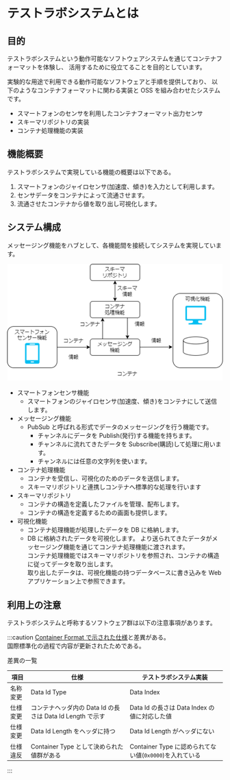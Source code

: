 # テストラボシステムとは

## 目的

テストラボシステムという動作可能なソフトウェアシステムを通じてコンテナフォーマットを体験し、
活用するために役立てることを目的としています。

実験的な用途で利用できる動作可能なソフトウェアと手順を提供しており、
以下のようなコンテナフォーマットに関わる実装と OSS を組み合わせたシステムです。

- スマートフォンのセンサを利用したコンテナフォーマット出力センサ
- スキーマリポジトリの実装
- コンテナ処理機能の実装

## 機能概要

テストラボシステムで実現している機能の概要は以下である。

1. スマートフォンのジャイロセンサ(加速度、傾き)を入力として利用します。
2. センサデータをコンテナによって流通させます。
3. 流通させたコンテナから値を取り出し可視化します。

## システム構成

メッセージング機能をハブとして、各機能間を接続してシステムを実現しています。

![システム構成](environment/overview.drawio.png)

- スマートフォンセンサ機能
  - スマートフォンのジャイロセンサ(加速度、傾き)をコンテナにして送信します。
- メッセージング機能
  - PubSub と呼ばれる形式でデータのメッセージングを行う機能です。
    - チャンネルにデータを Publish(発行)する機能を持ちます。
    - チャンネルに流れてきたデータを Subscribe(購読)して処理に用います。
    - チャンネルには任意の文字列を使います。
- コンテナ処理機能
  - コンテナを受信し、可視化のためのデータを送信します。
  - スキーマリポジトリと連携しコンテナへ標準的な処理を行います
- スキーマリポジトリ
  - コンテナの構造を定義したファイルを管理、配布します。
  - コンテナの構造を定義するための画面も提供します。
- 可視化機能
  - コンテナ処理機能が処理したデータを DB に格納します。
  - DB に格納されたデータを可視化します。
    より送られてきたデータがメッセージング機能を通じてコンテナ処理機能に渡されます。  
    コンテナ処理機能ではスキーマリポジトリを参照され、コンテナの構造に従ってデータを取り出します。  
    取り出したデータは、可視化機能の持つデータベースに書き込みを Web アプリケーション上で参照できます。

## 利用上の注意

テストラボシステムと呼称するソフトウェア群は以下の注意事項があります。

:::caution
[Container Format で示された仕様](./spec_guide)と差異がある。  
国際標準化の過程で内容が更新されたためである。

差異の一覧

| 項目     | 仕様                                                      | テストラボシステム実装                                  |
| -------- | --------------------------------------------------------- | ------------------------------------------------------- |
| 名称変更 | Data Id Type                                              | Data Index                                              |
| 仕様変更 | コンテナヘッダ内の Data Id の長さは Data Id Length で示す | Data Id の長さは Data Index の値に対応した値            |
| 仕様変更 | Data Id Length をヘッダに持つ                             | Data Id Length がヘッダにない                           |
| 仕様違反 | Container Type として決められた値群がある                 | Container Type に認められてない値(`0x0000`)を入れている |

:::
